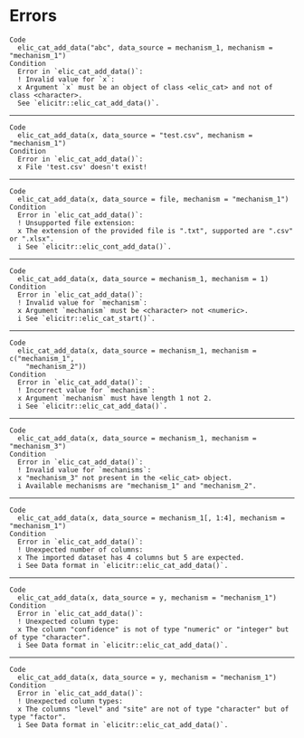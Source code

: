 # Errors

    Code
      elic_cat_add_data("abc", data_source = mechanism_1, mechanism = "mechanism_1")
    Condition
      Error in `elic_cat_add_data()`:
      ! Invalid value for `x`:
      x Argument `x` must be an object of class <elic_cat> and not of class <character>.
      See `elicitr::elic_cat_add_data()`.

---

    Code
      elic_cat_add_data(x, data_source = "test.csv", mechanism = "mechanism_1")
    Condition
      Error in `elic_cat_add_data()`:
      x File 'test.csv' doesn't exist!

---

    Code
      elic_cat_add_data(x, data_source = file, mechanism = "mechanism_1")
    Condition
      Error in `elic_cat_add_data()`:
      ! Unsupported file extension:
      x The extension of the provided file is ".txt", supported are ".csv" or ".xlsx".
      i See `elicitr::elic_cont_add_data()`.

---

    Code
      elic_cat_add_data(x, data_source = mechanism_1, mechanism = 1)
    Condition
      Error in `elic_cat_add_data()`:
      ! Invalid value for `mechanism`:
      x Argument `mechanism` must be <character> not <numeric>.
      i See `elicitr::elic_cat_start()`.

---

    Code
      elic_cat_add_data(x, data_source = mechanism_1, mechanism = c("mechanism_1",
        "mechanism_2"))
    Condition
      Error in `elic_cat_add_data()`:
      ! Incorrect value for `mechanism`:
      x Argument `mechanism` must have length 1 not 2.
      i See `elicitr::elic_cat_add_data()`.

---

    Code
      elic_cat_add_data(x, data_source = mechanism_1, mechanism = "mechanism_3")
    Condition
      Error in `elic_cat_add_data()`:
      ! Invalid value for `mechanisms`:
      x "mechanism_3" not present in the <elic_cat> object.
      i Available mechanisms are "mechanism_1" and "mechanism_2".

---

    Code
      elic_cat_add_data(x, data_source = mechanism_1[, 1:4], mechanism = "mechanism_1")
    Condition
      Error in `elic_cat_add_data()`:
      ! Unexpected number of columns:
      x The imported dataset has 4 columns but 5 are expected.
      i See Data format in `elicitr::elic_cat_add_data()`.

---

    Code
      elic_cat_add_data(x, data_source = y, mechanism = "mechanism_1")
    Condition
      Error in `elic_cat_add_data()`:
      ! Unexpected column type:
      x The column "confidence" is not of type "numeric" or "integer" but of type "character".
      i See Data format in `elicitr::elic_cat_add_data()`.

---

    Code
      elic_cat_add_data(x, data_source = y, mechanism = "mechanism_1")
    Condition
      Error in `elic_cat_add_data()`:
      ! Unexpected column types:
      x The columns "level" and "site" are not of type "character" but of type "factor".
      i See Data format in `elicitr::elic_cat_add_data()`.

